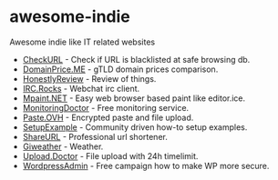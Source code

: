 # awesome-indie
Awesome indie like IT related websites

- [CheckURL](https://checkurl.net/) - Check if URL is blacklisted at safe browsing db.
- [DomainPrice.ME](https://domainprice.me/) - gTLD domain prices comparison.
- [HonestlyReview](https://honestlyreview.com/) - Review of things.
- [IRC.Rocks](https://irc.rocks/) - Webchat irc client.
- [Mpaint.NET](https://mpaint.net/) - Easy web browser based paint like editor.ice.
- [MonitoringDoctor](https://monitoringdoctor.com/) - Free monitoring service.
- [Paste.OVH](https://paste.ovh/) - Encrypted paste and file upload.
- [SetupExample](https://setupexample.com/) - Community driven how-to setup examples.
- [ShareURL](https://shareurl.it/) - Professional url shortener.
- [Giweather](https://giweather.net/) - Weather.
- [Upload.Doctor](https://upload.doctor/) - File upload with 24h timelimit.
- [WordpressAdmin](https://wordpressadmin.org/) - Free campaign how to make WP more secure.
